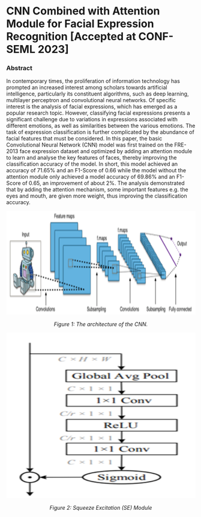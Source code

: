 # CNN Combined with Attention Module for Facial Expression Recognition [Accepted at CONF-SEML 2023]

### Abstract
In contemporary times, the proliferation of information technology has prompted an increased interest among scholars towards artificial intelligence, particularly its constituent algorithms, such as deep learning, multilayer perceptron and convolutional neural networks. Of specific interest is the analysis of facial expressions, which has emerged as a popular research topic. However, classifying facial expressions presents a significant challenge due to variations 
in expressions associated with different emotions, as well as similarities between the various emotions. The task of expression classification is further complicated by the abundance of facial features that must be considered. In this paper, the basic Convolutional Neural Network (CNN) model was first trained on the FRE-2013 face expression dataset and optimized by adding an attention module to learn and analyse the key features of faces, thereby improving the classification accuracy of the model. In short, this model achieved an accuracy of 71.65% and an F1-Score of 0.66 while the model without the attention module only achieved a model accuracy of 69.86% and an F1-Score of 0.65, an improvement of about 2%. The analysis demonstrated that by adding the attention mechanism, some important features e.g. the eyes and mouth, are given more weight, thus improving the classification accuracy.
<p align="center">
      <img width="902" height="277" src="CNN.png" alt>
</p>
<p align="center">
    <em>Figure 1: The architecture of the CNN.</em>
</p>

<p align="center">
      <img width="1000" height="441" src="SE.png" alt>
</p>
<p align="center">
    <em> Figure 2: Squeeze Excitation (SE) Module </em>
</p>
